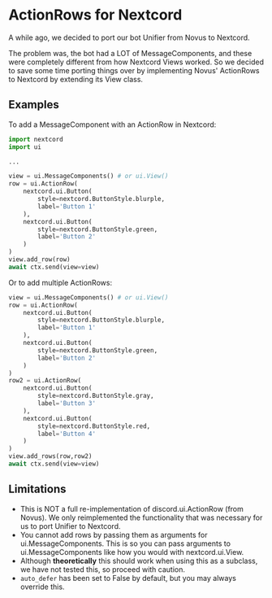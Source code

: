 # ActionRows for Nextcord
A while ago, we decided to port our bot Unifier from Novus to Nextcord.

The problem was, the bot had a LOT of MessageComponents, and these were completely 
different from how Nextcord Views worked. So we decided to save some time porting 
things over by implementing Novus' ActionRows to Nextcord by extending its View class.

## Examples
To add a MessageComponent with an ActionRow in Nextcord:
```py
import nextcord
import ui

...

view = ui.MessageComponents() # or ui.View()
row = ui.ActionRow(
    nextcord.ui.Button(
        style=nextcord.ButtonStyle.blurple,
        label='Button 1'
    ),
    nextcord.ui.Button(
        style=nextcord.ButtonStyle.green,
        label='Button 2'
    )
)
view.add_row(row)
await ctx.send(view=view)
```

Or to add multiple ActionRows:
```py
view = ui.MessageComponents() # or ui.View()
row = ui.ActionRow(
    nextcord.ui.Button(
        style=nextcord.ButtonStyle.blurple,
        label='Button 1'
    ),
    nextcord.ui.Button(
        style=nextcord.ButtonStyle.green,
        label='Button 2'
    )
)
row2 = ui.ActionRow(
    nextcord.ui.Button(
        style=nextcord.ButtonStyle.gray,
        label='Button 3'
    ),
    nextcord.ui.Button(
        style=nextcord.ButtonStyle.red,
        label='Button 4'
    )
)
view.add_rows(row,row2)
await ctx.send(view=view)
```

## Limitations
- This is NOT a full re-implementation of discord.ui.ActionRow (from Novus). We
  only reimplemented the functionality that was necessary for us to port Unifier
  to Nextcord.
- You cannot add rows by passing them as arguments for ui.MessageComponents. This
  is so you can pass arguments to ui.MessageComponents like how you would with
  nextcord.ui.View.
- Although **theoretically** this should work when using this as a subclass, we
  have not tested this, so proceed with caution.
- `auto_defer` has been set to False by default, but you may always override
  this.
